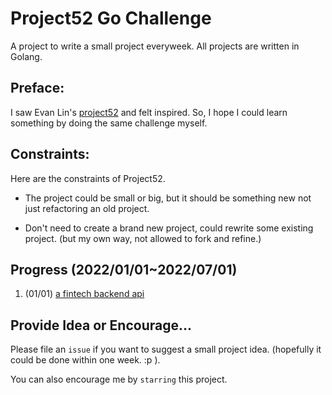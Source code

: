 
# Project52 Go Challenge

A project to write a small project everyweek. All projects are written in Golang.


## Preface:

I saw Evan Lin's [project52](https://github.com/yimikao/project52) and felt inspired. So, I hope I could learn something by doing the same challenge myself.

## Constraints:

Here are the constraints of Project52.

- The project could be small or big, but it should be something new not just refactoring an old project.

- Don't need to create a brand new project, could rewrite some existing project. (but my own way, not allowed to fork and refine.)

## Progress (2022/01/01~2022/07/01)

1. (01/01) [a fintech backend api](https://github.com/yimikao/go-fintech-app) 


## Provide Idea or Encourage...

Please file an `issue` if you want to suggest a small project idea. (hopefully it could be done within one week.  :p ).

You can also encourage me by `starring` this project.



